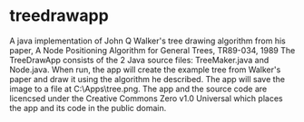 # treedrawapp
A java implementation of John Q Walker's tree drawing algorithm from his paper, 
A Node Positioning Algorithm for General Trees, TR89-034, 1989
The TreeDrawApp consists of the 2 Java source files: TreeMaker.java and Node.java.
When run, the app will create the example tree from Walker's paper and draw it using the algorithm he described.
The app will save the image to a file at C:\\Apps\tree.png.
The app and the source code are licencsed under the Creative Commons Zero v1.0 Universal which places the
app and its code in the public domain.
